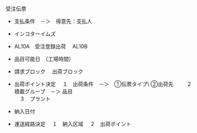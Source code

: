 受注伝票
* 支払条件　－＞　得意先：支払人

* インコターイムズ

* AL10A　受注登録出荷
　AL10B

* 品目可能日　（工場時間）

* 請求ブロック
　出荷ブロック

* 出荷ポイント決定
　１　出荷条件　－＞　①伝票タイプ\ ②出荷先  　
　２　積載グループ　－＞ 品目  
　３　プラント  


* 納入日付

* 運送経路決定
　１　納入区域
　２　出荷ポイント
　
